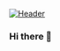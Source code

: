 [![Header](https://raw.githubusercontent.com/MartinHeinz/Lihuor/Lihuor/readme_header.png "Header")](https://some-url.dev/)
### Hi there 👋

<!--
**Lihuor/Lihuor** is a ✨ _special_ ✨ repository because its `README.md` (this file) appears on your GitHub profile.

Here are some ideas to get you started:

- 🔭 I’m currently working on ...
- 🌱 I’m currently learning ...
- 👯 I’m looking to collaborate on ...
- 🤔 I’m looking for help with ...
- 💬 Ask me about ...
- 📫 How to reach me: ...
- 😄 Pronouns: ...
- ⚡ Fun fact: ...
-->
